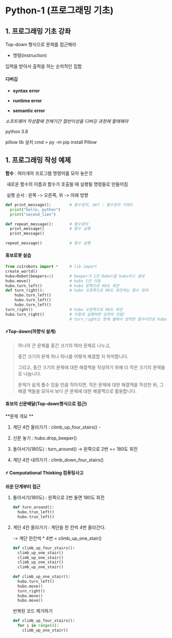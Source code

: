 # Python-1 (프로그래밍 기초)



## 1. 프로그래밍 기초 강좌



Top-down 형식으로 문제를 접근해라



* 명령(instruction)

입력을 받아서 출력을 하는 순차적인 집합



#### 디버깅

* **syntax error**

* **runtime error**

* **semantic error**

*소프트웨어 작성할때 전체기간 절반이상을 디버깅 과정에 할애해라*



python 3.8

pillow lib 설치 cmd > py -m pip install Pillow



## 1. 프로그래밍 작성 예제

**함수** : 여러개의 프로그램 명령어를 모아 놓은것

​          새로운 함수의 이름과 함수가 호출될 때 실행될 명령들로 만들어짐

​          실행 순서 : 왼쪽 -> 오른쪽, 위 -> 아래 방향

```python
def print_message():      	# 함수정의, def : 함수정의 키워드
  print("hello, python")
  print("second_lien")
    
def repeat_message():		# 함수정의
  print_message()			# 함수 실행
  print_message()
    
repeat_message()    		# 함수 실행
```



#### 휴보로봇 실습

```python
from cs1robots import *		# lib import
create_world()
hubo=Robot(beepers=1)		# beeper가 1인 Robot을 hubo라고 생성
hubo.move()					# hubo 1칸 이동
hubo.turn_left()			# hubo 왼쪽으로 90도 회전
def turn_right():			# hubo 오른쪽으로 90도 회전하는 함수 정의
    hubo.turn_left()
    hubo.turn_left()
    hubo.turn_left()
turn_right()				# hubo 오른쪽으로 90도 회전
hubo.turn_right()			# 이렇게 실행하면 당연히 안됨! 
                            # turn_right는 현재 쉘에서 정의한 함수이므로 hubo안에 존재X
```

####  

#### ⚡Top-down(하향식 설계)

> 하나의 큰 문제를 중간 크기의 여러 문제로 나누고, 
>
> 중간 크기의 문제 하나 하나를 어떻게 해결할 지 파악합니다.
>
> 그리고, 중간 크기의 문제에 대한 해결책을 작성하기 위해 더 작은 크기의 문제들로 나눕니다. 
>
> 문제가 쉽게 풀수 있을 만큼 작아지면, 작은 문제에 대한 해결책을 작성한 뒤, 그 해결 책들을 모아서 보다 큰 문제에 대한 해결책으로 활용합니다.



#### 휴보의 신문배달(Top-down형식으로 접근)

**문제 개요 **

1. 계단 4칸 올라가기 : climb_up_four_stairs() -

2. 신문 놓기 : hubo.drop_beeper()

3. 돌아서기(180도) : turn_around() -> 왼쪽으로 2번 == 180도 회전

4. 계단 4칸 내려가기 : climb_down_four_stairs()

   

#### ⚡ **Computational Thinking 컴퓨팅사고** 

**쉬운 단계부터 접근**

1. 돌아서기(180도) : 왼쪽으로 2번 돌면 180도 회전

   ```python
   def turn_around():
     hubo.trun_left()
     hubo.trun_left()
   ```

2. 계단 4칸 올라가기 : 계단을 한 칸씩 4번 올라간다.

   -> 계단 한칸씩 * 4번 = climb_up_one_stair()

   ```python
   def climb_up_four_stairs():
     climb_up_one_stair()
     climb_up_one_stair()
     climb_up_one_stair()
     climb_up_one_stair()
       
   def climb_up_one_stair():
     hubo.turn_left()
     hubo.move()
     turn_right()
     hubo.move()
     hubo.move()
   ```

   반복된 코드 제거하기

   ```python
   def climb_up_four_stairs():
     for i in range(4):
       climb_up_one_stair()
   ```

   


